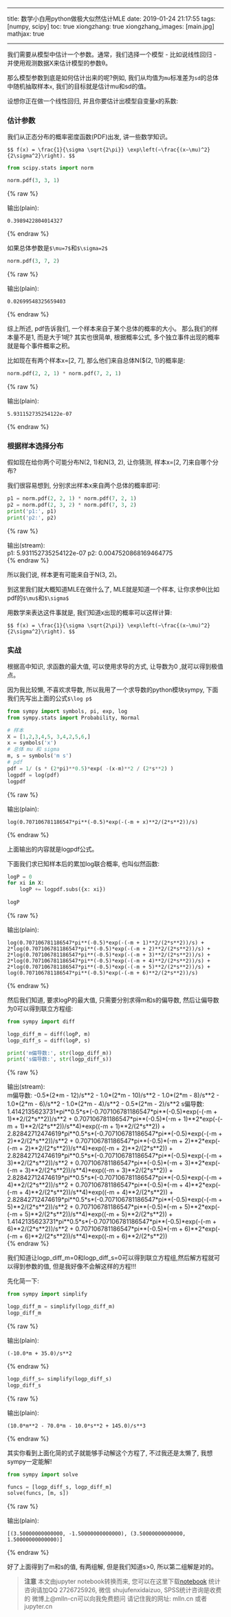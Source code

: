 
---
title: 数学小白用python做极大似然估计MLE
date: 2019-01-24 21:17:55
tags: [numpy, scipy]
toc: true
xiongzhang: true
xiongzhang_images: [main.jpg]
mathjax: true

---

<span></span>
<!-- more -->

我们需要从模型中估计一个参数。通常，我们选择一个模型 - 比如说线性回归 - 并使用观测数据X来估计模型的参数θ。

那么模型参数到底是如何估计出来的呢?例如, 我们从均值为`mu`标准差为`sd`的总体中随机抽取样本`x`, 我们的目标就是估计mu和sd的值。

设想你正在做一个线性回归, 并且你要估计出模型自变量x的系数:

### 估计参数

我们从正态分布的概率密度函数(PDF)出发, 讲一些数学知识。

`$$
f(x) =
\frac{1}{\sigma \sqrt{2\pi}} \exp\left(−\frac{(x−\mu)^2}{2\sigma^2}\right).
$$`


```python
from scipy.stats import norm

norm.pdf(3, 3, 1)
```




{% raw %}
<div class="output">
输出(plain):<br/>

    0.3989422804014327

</div>
{% endraw %}



如果总体参数是`$\mu=7$`和`$\sigma=2$`


```python
norm.pdf(3, 7, 2)
```




{% raw %}
<div class="output">
输出(plain):<br/>

    0.02699548325659403

</div>
{% endraw %}



综上所述, pdf告诉我们, 一个样本来自于某个总体的概率的大小。 那么我们的样本量不是1, 而是大于1呢? 其实也很简单, 根据概率公式, 多个独立事件出现的概率就是每个事件概率之积。

比如现在有两个样本x=[2, 7], 那么他们来自总体N($(2, 1)的概率是:


```python
norm.pdf(2, 2, 1) * norm.pdf(7, 2, 1)
```




{% raw %}
<div class="output">
输出(plain):<br/>

    5.931152735254122e-07

</div>
{% endraw %}



### 根据样本选择分布

假如现在给你两个可能分布N(2, 1)和N(3, 2), 让你猜测, 样本x=[2, 7]来自哪个分布?

我们很容易想到, 分别求出样本x来自两个总体的概率即可:


```python
p1 = norm.pdf(2, 2, 1) * norm.pdf(7, 2, 1)
p2 = norm.pdf(2, 3, 2) * norm.pdf(7, 3, 2)
print('p1:', p1)
print('p2:', p2)
```

{% raw %}
<div class="output" contenteditable="true">
输出(stream):<br>
p1: 5.931152735254122e-07
p2: 0.0047520868169464775

</div>
{% endraw %}

所以我们说, 样本更有可能来自于N(3, 2)。

到这里我们就大概知道MLE在做什么了, MLE就是知道一个样本, 让你求参θ(比如pdf的`$\mu$`和`$\sigma$`

用数学来表达这件事就是, 我们知道x出现的概率可以这样计算:

`$$
f(x) =
\frac{1}{\sigma \sqrt{2\pi}} \exp\left(−\frac{(x−\mu)^2}{2\sigma^2}\right).
$$`

### 实战

根据高中知识, 求函数的最大值, 可以使用求导的方式, 让导数为0 ,就可以得到极值点。

因为我比较懒, 不喜欢求导数, 所以我用了一个求导数的python模块sympy, 下面我们先写出上面的公式`$\log p$`


```python
from sympy import symbols, pi, exp, log
from sympy.stats import Probability, Normal

# 样本
X = [1,2,3,4,5, 3,4,2,5,6,]
x = symbols('x')
# 总体 mu 和 sigma
m, s = symbols('m s')
# pdf
pdf = 1/ (s * (2*pi)**0.5)*exp( -(x-m)**2 / (2*s**2) )
logpdf = log(pdf)
logpdf
```




{% raw %}
<div class="output">
输出(plain):<br/>

    log(0.707106781186547*pi**(-0.5)*exp(-(-m + x)**2/(2*s**2))/s)

</div>
{% endraw %}



上面输出的内容就是logpdf公式。

下面我们求已知样本后的累加log联合概率, 也叫似然函数:


```python
logP = 0
for xi in X:
    logP += logpdf.subs({x: xi})
    
logP
```




{% raw %}
<div class="output">
输出(plain):<br/>

    log(0.707106781186547*pi**(-0.5)*exp(-(-m + 1)**2/(2*s**2))/s) + 2*log(0.707106781186547*pi**(-0.5)*exp(-(-m + 2)**2/(2*s**2))/s) + 2*log(0.707106781186547*pi**(-0.5)*exp(-(-m + 3)**2/(2*s**2))/s) + 2*log(0.707106781186547*pi**(-0.5)*exp(-(-m + 4)**2/(2*s**2))/s) + 2*log(0.707106781186547*pi**(-0.5)*exp(-(-m + 5)**2/(2*s**2))/s) + log(0.707106781186547*pi**(-0.5)*exp(-(-m + 6)**2/(2*s**2))/s)

</div>
{% endraw %}



然后我们知道, 要求logP的最大值, 只需要分别求得m和s的偏导数, 然后让偏导数为0可以得到联立方程组:



```python
from sympy import diff

logp_diff_m = diff(logP, m)
logp_diff_s = diff(logP, s)

print('m偏导数:', str(logp_diff_m))
print('s偏导数:', str(logp_diff_s))
```

{% raw %}
<div class="output" contenteditable="true">
输出(stream):<br>
m偏导数: -0.5*(2*m - 12)/s**2 - 1.0*(2*m - 10)/s**2 - 1.0*(2*m - 8)/s**2 - 1.0*(2*m - 6)/s**2 - 1.0*(2*m - 4)/s**2 - 0.5*(2*m - 2)/s**2
s偏导数: 1.4142135623731*pi**0.5*s*(-0.707106781186547*pi**(-0.5)*exp(-(-m + 1)**2/(2*s**2))/s**2 + 0.707106781186547*pi**(-0.5)*(-m + 1)**2*exp(-(-m + 1)**2/(2*s**2))/s**4)*exp((-m + 1)**2/(2*s**2)) + 2.82842712474619*pi**0.5*s*(-0.707106781186547*pi**(-0.5)*exp(-(-m + 2)**2/(2*s**2))/s**2 + 0.707106781186547*pi**(-0.5)*(-m + 2)**2*exp(-(-m + 2)**2/(2*s**2))/s**4)*exp((-m + 2)**2/(2*s**2)) + 2.82842712474619*pi**0.5*s*(-0.707106781186547*pi**(-0.5)*exp(-(-m + 3)**2/(2*s**2))/s**2 + 0.707106781186547*pi**(-0.5)*(-m + 3)**2*exp(-(-m + 3)**2/(2*s**2))/s**4)*exp((-m + 3)**2/(2*s**2)) + 2.82842712474619*pi**0.5*s*(-0.707106781186547*pi**(-0.5)*exp(-(-m + 4)**2/(2*s**2))/s**2 + 0.707106781186547*pi**(-0.5)*(-m + 4)**2*exp(-(-m + 4)**2/(2*s**2))/s**4)*exp((-m + 4)**2/(2*s**2)) + 2.82842712474619*pi**0.5*s*(-0.707106781186547*pi**(-0.5)*exp(-(-m + 5)**2/(2*s**2))/s**2 + 0.707106781186547*pi**(-0.5)*(-m + 5)**2*exp(-(-m + 5)**2/(2*s**2))/s**4)*exp((-m + 5)**2/(2*s**2)) + 1.4142135623731*pi**0.5*s*(-0.707106781186547*pi**(-0.5)*exp(-(-m + 6)**2/(2*s**2))/s**2 + 0.707106781186547*pi**(-0.5)*(-m + 6)**2*exp(-(-m + 6)**2/(2*s**2))/s**4)*exp((-m + 6)**2/(2*s**2))

</div>
{% endraw %}

我们知道让logp_diff_m=0和logp_diff_s=0可以得到联立方程组,然后解方程就可以得到参数的值, 但是我好像不会解这样的方程!!!

先化简一下:


```python
from sympy import simplify

logp_diff_m = simplify(logp_diff_m)
logp_diff_m
```




{% raw %}
<div class="output">
输出(plain):<br/>

    (-10.0*m + 35.0)/s**2

</div>
{% endraw %}




```python
logp_diff_s= simplify(logp_diff_s)
logp_diff_s
```




{% raw %}
<div class="output">
输出(plain):<br/>

    (10.0*m**2 - 70.0*m - 10.0*s**2 + 145.0)/s**3

</div>
{% endraw %}



其实你看到上面化简的式子就能够手动解这个方程了, 不过我还是太懒了, 我想sympy一定能解!


```python
from sympy import solve

funcs = [logp_diff_s, logp_diff_m]
solve(funcs, [m, s])
```




{% raw %}
<div class="output">
输出(plain):<br/>

    [(3.50000000000000, -1.50000000000000), (3.50000000000000, 1.50000000000000)]

</div>
{% endraw %}



好了上面得到了m和s的值, 有两组解, 但是我们知道s>0, 所以第二组解是对的。


> **注意**
> 本文由jupyter notebook转换而来, 您可以在这里下载[notebook](数学小白用python做极大似然估计MLE.ipynb)
> 统计咨询请加QQ 2726725926, 微信 shujufenxidaizuo,  SPSS统计咨询是收费的
> 微博上@mlln-cn可以向我免费题问
> 请记住我的网址: mlln.cn 或者 jupyter.cn
